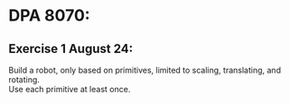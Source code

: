   
# DPA 8070:  

## Exercise 1 August 24: 
Build a robot, only based on primitives, limited to scaling, translating, and rotating.  
Use each primitive at least once.  
